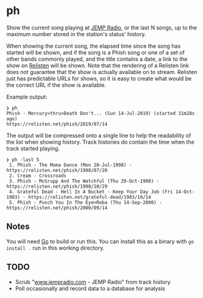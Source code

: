 # ph

Show the current song playing at [JEMP Radio](https://jempradio.com), or the
last N songs, up to the maximum number stored in the station's status' history.

When showing the current song, the elapsed time since the song has started will
be shown, and if the song is a Phish song or one of a set of other bands
commonly played, and the title contains a date, a link to the show on
[Relisten](https://relisten.net) will be shown. Note that the rendering of a
Relisten link does not guarantee that the show is actually available on to
stream. Relisten just has predictable URLs for shows, so it is easy to create
what would be the correct URL if the show is available.

Example output:
```
❯ ph
Phish - Mercury>thru>Death Don't... (Sun 14-Jul-2019) (started 31m28s ago)
https://relisten.net/phish/2019/07/14
```

The output will be compressed onto a single line to help the readability of the
list when showing history. Track histories do contain the time when the track
started playing.
```
❯ ph -last 5
 1. Phish - The Moma Dance (Mon 20-Jul-1998) - https://relisten.net/phish/1998/07/20
 2. Cream - Crossroads
 3. Phish - McGrupp And The Watchful (Thu 29-Oct-1998) - https://relisten.net/phish/1998/10/29
 4. Grateful Dead - Hell In A Bucket - Keep Your Day Job (Fri 14-Oct-1983) - https://relisten.net/grateful-dead/1983/10/14
 5. Phish - Punch You In The Eye>Reba (Thu 14-Sep-2000) - https://relisten.net/phish/2000/09/14
```

## Notes

You will need [Go](https://golang.org) to build or run this. You can install
this as a binary with `go install .` run in this working directory.

## TODO
* Scrub "www.jempradio.com - JEMP Radio" from track history
* Poll occasionally and record data to a database for analysis
